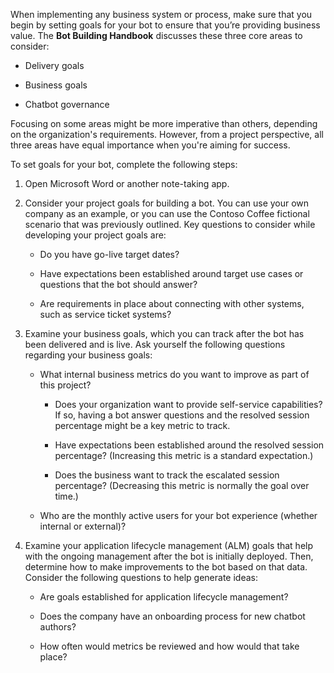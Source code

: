 When implementing any business system or process, make sure that you begin by setting goals for your bot to ensure that you’re providing business value. The **Bot Building Handbook** discusses these three core areas to consider:

- Delivery goals

- Business goals

- Chatbot governance

Focusing on some areas might be more imperative than others, depending on the organization's requirements. However, from a project perspective, all three areas have equal importance when you're aiming for success.

To set goals for your bot, complete the following steps:

1. Open Microsoft Word or another note-taking app.

1. Consider your project goals for building a bot. You can use your own company as an example, or you can use the Contoso Coffee fictional scenario that was previously outlined. Key questions to consider while developing your project goals are:

   - Do you have go-live target dates?

   - Have expectations been established around target use cases or questions that the bot should answer?

   - Are requirements in place about connecting with other systems, such as service ticket systems?

1. Examine your business goals, which you can track after the bot has been delivered and is live. Ask yourself the following questions regarding your business goals:

   - What internal business metrics do you want to improve as part of this project?

       - Does your organization want to provide self-service capabilities? If so, having a bot answer questions and the resolved session percentage might be a key metric to track.

       - Have expectations been established around the resolved session percentage? (Increasing this metric is a standard expectation.)

       - Does the business want to track the escalated session percentage? (Decreasing this metric is normally the goal over time.)

   - Who are the monthly active users for your bot experience (whether internal or external)?

1. Examine your application lifecycle management (ALM) goals that help with the ongoing management after the bot is initially deployed. Then, determine how to make improvements to the bot based on that data. Consider the following questions to help generate ideas:

   - Are goals established for application lifecycle management?

   - Does the company have an onboarding process for new chatbot authors?

   - How often would metrics be reviewed and how would that take place?
